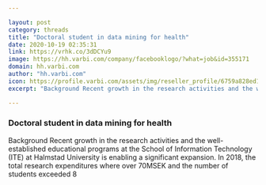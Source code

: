 ```yaml
---

layout: post
category: threads
title: "Doctoral student in data mining for health"
date: 2020-10-19 02:35:31
link: https://vrhk.co/3dDCYu9
image: https://hh.varbi.com/company/facebooklogo/?what=job&id=355171
domain: hh.varbi.com
author: "hh.varbi.com"
icon: https://profile.varbi.com/assets/img/reseller_profile/6759a828ed139c26bae14f65f3e4bbec.ico
excerpt: "Background Recent growth in the research activities and the well-established educational programs at the School of Information Technology (ITE) at Halmstad University is enabling a significant expansion. In 2018, the total research expenditures where over 70MSEK and the number of students exceeded 8"

---
```


### Doctoral student in data mining for health

Background Recent growth in the research activities and the well-established educational programs at the School of Information Technology (ITE) at Halmstad University is enabling a significant expansion. In 2018, the total research expenditures where over 70MSEK and the number of students exceeded 8